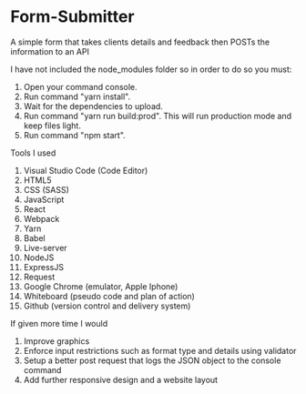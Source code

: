 # Form-Submitter
 A simple form that takes clients details and feedback then POSTs the information to an API

I have not included the node_modules folder so in order to do so you must:
1. Open your command console.
2. Run command "yarn install".
3. Wait for the dependencies to upload.
4. Run command "yarn run build:prod". This will run production mode and keep files light.
5. Run command "npm start".


Tools I used
1. Visual Studio Code (Code Editor)
2. HTML5
3. CSS (SASS)
4. JavaScript
5. React
6. Webpack
7. Yarn
8. Babel
9. Live-server
10. NodeJS
11. ExpressJS
12. Request
13. Google Chrome (emulator, Apple Iphone)
14. Whiteboard (pseudo code and plan of action)
15. Github (version control and delivery system)

If given more time I would
1. Improve graphics
2. Enforce input restrictions such as format type and details using validator
3. Setup a better post request that logs the JSON object to the console command
4. Add further responsive design and a website layout
